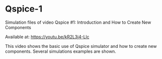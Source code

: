 # Qspice-1

Simulation files of video Qspice #1: Introduction and How to Create New Components

Available at: https://youtu.be/kR2L3j4-Llc

This video shows the basic use of Qspice simulator and how to create new components. 
Several simulations examples are shown.
